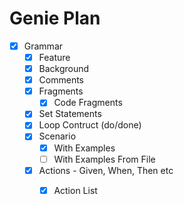 # Genie Plan

- [x] Grammar
  - [x] Feature
  - [x] Background
  - [x] Comments
  - [x] Fragments
    - [x] Code Fragments
  - [x] Set Statements
  - [x] Loop Contruct (do/done)
  - [x] Scenario
    - [x] With Examples
    - [ ] With Examples From File
  - [x] Actions - Given, When, Then etc
    - [x] Action List 
  


